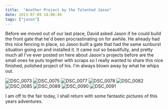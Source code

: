 ```yaml
---
title:  "Another Project by the Talented Jason"
date: 2013-07-09 14:00:49
tags: ["jason"]
---
```

Before we moved out of our last place, David asked Jason if he could build the front gate that he'd been procrastinating on for awhile. He already had this nice fencing in place, so Jason built a gate that had the same sunburst situation going on and installed it. It came out so beautifully, and pretty much all I've ever posted on here about Jason's projects before are the small ones  he puts together with scraps so I really wanted to share this nice finished, polished project of his. I'm always blown away by what he whips out.

![DSC_0073](/uploads/2013/07/DSC_0073.jpg)
![DSC_0075](/uploads/2013/07/DSC_0075.jpg)
![DSC_0077](/uploads/2013/07/DSC_0077.jpg)
![DSC_0078](/uploads/2013/07/DSC_0078.jpg)
![DSC_0082](/uploads/2013/07/DSC_0082.jpg)
![DSC_0085](/uploads/2013/07/DSC_0085.jpg)
![DSC_0089](/uploads/2013/07/DSC_0089.jpg)
![DSC_0090](/uploads/2013/07/DSC_0090.jpg)
![DSC_0091](/uploads/2013/07/DSC_0091.jpg)

I am off to the fair today, I shall return with some fantastic pictures of this years adventures.

